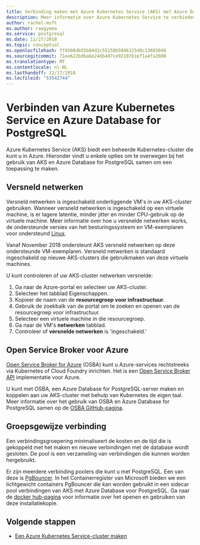 ```yaml
---
title: Verbinding maken met Azure Kubernetes Service (AKS) met Azure Database for PostgreSQL
description: Meer informatie over Azure Kubernetes Service te verbinden met Azure Database for PostgreSQL
author: rachel-msft
ms.author: raagyema
ms.service: postgresql
ms.date: 11/27/2018
ms.topic: conceptual
ms.openlocfilehash: ff8508db55b04d2c55158b5846325d0c13665048
ms.sourcegitcommit: 71ee622bdba6e24db4d7ce92107b1ef1a4fa2600
ms.translationtype: MT
ms.contentlocale: nl-NL
ms.lasthandoff: 12/17/2018
ms.locfileid: "53542744"
---
```

# <a name="connecting-azure-kubernetes-service-and-azure-database-for-postgresql"></a>Verbinden van Azure Kubernetes Service en Azure Database for PostgreSQL

Azure Kubernetes Service (AKS) biedt een beheerde Kubernetes-cluster die kunt u in Azure. Hieronder vindt u enkele opties om te overwegen bij het gebruik van AKS en Azure Database for PostgreSQL samen om een toepassing te maken.


## <a name="accelerated-networking"></a>Versneld netwerken
Versneld netwerken is ingeschakeld onderliggende VM's in uw AKS-cluster gebruiken. Wanneer versneld netwerken is ingeschakeld op een virtuele machine, is er lagere latentie, minder jitter en minder CPU-gebruik op de virtuele machine. Meer informatie over hoe u versnelde netwerken works, de ondersteunde versies van het besturingssysteem en VM-exemplaren voor ondersteund [Linux](../virtual-network/create-vm-accelerated-networking-cli.md).

Vanaf November 2018 ondersteunt AKS versneld netwerken op deze ondersteunde VM-exemplaren. Versneld netwerken is standaard ingeschakeld op nieuwe AKS-clusters die gebruikmaken van deze virtuele machines.

U kunt controleren of uw AKS-cluster netwerken versnelde:
1. Ga naar de Azure-portal en selecteer uw AKS-cluster.
2. Selecteer het tabblad Eigenschappen.
3. Kopieer de naam van de **resourcegroep voor infrastructuur**.
4. Gebruik de zoekbalk van de portal om te zoeken en openen van de resourcegroep voor infrastructuur.
5. Selecteer een virtuele machine in die resourcegroep.
6. Ga naar de VM's **netwerken** tabblad.
7. Controleer of **versnelde netwerken** is 'ingeschakeld.'


## <a name="open-service-broker-for-azure"></a>Open Service Broker voor Azure 
[Open Service Broker for Azure](https://github.com/Azure/open-service-broker-azure/blob/master/README.md) (OSBA) kunt u Azure-services rechtstreeks via Kubernetes of Cloud Foundry inrichten. Het is een [Open Service Broker API](https://www.openservicebrokerapi.org/) implementatie voor Azure.

U kunt met OSBA, een Azure Database for PostgreSQL-server maken en koppelen aan uw AKS-cluster met behulp van Kubernetes de eigen taal. Meer informatie over het gebruik van OSBA en Azure Database for PostgreSQL samen op de [OSBA GitHub-pagina](https://github.com/Azure/open-service-broker-azure/blob/master/docs/modules/postgresql.md). 


## <a name="connection-pooling"></a>Groepsgewijze verbinding
Een verbindingsgroepering minimaliseert de kosten en de tijd die is gekoppeld met het maken en nieuwe verbindingen met de database wordt gesloten. De pool is een verzameling van verbindingen die kunnen worden hergebruikt. 

Er zijn meerdere verbinding poolers die kunt u met PostgreSQL. Een van deze is [PgBouncer](https://pgbouncer.github.io/). In het Containerregister van Microsoft bieden we een lichtgewicht containers PgBouncer die kan worden gebruikt in een sidecar pool verbindingen van AKS met Azure Database voor PostgreSQL. Ga naar de [docker hub-pagina](https://hub.docker.com/r/microsoft/azureossdb-tools-pgbouncer/) voor informatie over het openen en gebruiken van deze installatiekopie. 


## <a name="next-steps"></a>Volgende stappen
-  [Een Azure Kubernetes Service-cluster maken](../aks/kubernetes-walkthrough.md)

